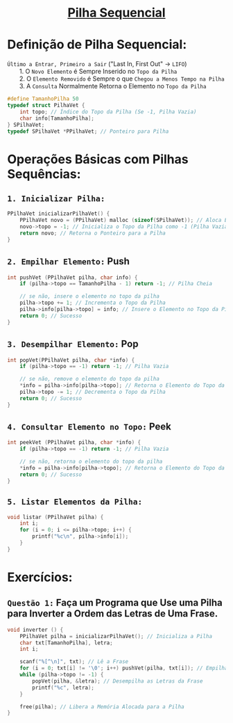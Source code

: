 <h1 align="center" style="text-decoration: underline; font-weight: bold;"> Pilha Sequencial </h1>
 
# Definição de Pilha Sequencial: 
`Último a Entrar, Primeiro a Sair` ("Last In, First Out" -> `LIFO`)	
<br>&emsp;&emsp;1.  O `Novo Elemento` é Sempre Inserido no `Topo da Pilha`
<br>&emsp;&emsp;2. O `Elemento Removido` é Sempre o que `Chegou a Menos Tempo na Pilha`
<br>&emsp;&emsp;3. A `Consulta` Normalmente Retorna o Elemento no `Topo da Pilha`

~~~c
#define TamanhoPilha 50
typedef struct PilhaVet { 
	int topo; // Índice do Topo da Pilha (Se -1, Pilha Vazia)
	char info[TamanhoPilha];
} SPilhaVet;
typedef SPilhaVet *PPilhaVet; // Ponteiro para Pilha
~~~



# Operações Básicas com Pilhas Sequências:
## `1. Inicializar Pilha:`
~~~c
PPilhaVet inicializarPilhaVet() {
	PPilhaVet novo = (PPilhaVet) malloc (sizeof(SPilhaVet)); // Aloca Espaço para a Pilha
	novo->topo = -1; // Inicializa o Topo da Pilha como -1 (Pilha Vazia)
	return novo; // Retorna o Ponteiro para a Pilha
}
~~~

## `2. Empilhar Elemento:` Push
~~~c
int pushVet (PPilhaVet pilha, char info) {
	if (pilha->topo == TamanhoPilha - 1) return -1; // Pilha Cheia

	// se não, insere o elemento no topo da pilha
	pilha->topo += 1; // Incrementa o Topo da Pilha
	pilha->info[pilha->topo] = info; // Insere o Elemento no Topo da Pilha
	return 0; // Sucesso
}
~~~

## `3. Desempilhar Elemento:` Pop
~~~c
int popVet(PPilhaVet pilha, char *info) {
	if (pilha->topo == -1) return -1; // Pilha Vazia

	// se não, remove o elemento do topo da pilha
	*info = pilha->info[pilha->topo]; // Retorna o Elemento do Topo da Pilha
	pilha->topo -= 1; // Decrementa o Topo da Pilha
	return 0; // Sucesso
}
~~~

## `4. Consultar Elemento no Topo:` Peek
~~~c
int peekVet (PPilhaVet pilha, char *info) {
	if (pilha->topo == -1) return -1; // Pilha Vazia

	// se não, retorna o elemento do topo da pilha
	*info = pilha->info[pilha->topo]; // Retorna o Elemento do Topo da Pilha (Sem Remover)
	return 0; // Sucesso
}
~~~

## `5. Listar Elementos da Pilha:`
~~~c
void listar (PPilhaVet pilha) {
	int i;
	for (i = 0; i <= pilha->topo; i++) {
		printf("%c\n", pilha->info[i]);
	}
}
~~~




# Exercícios:
## `Questão 1:` Faça um Programa que Use uma Pilha para Inverter a Ordem das Letras de Uma Frase.
~~~c
void inverter () {
	PPilhaVet pilha = inicializarPilhaVet(); // Inicializa a Pilha
	char txt[TamanhoPilha], letra;
	int i;

	scanf("%[^\n]", txt); // Lê a Frase
	for (i = 0; txt[i] != '\0'; i++) pushVet(pilha, txt[i]); // Empilha as Letras da Frase
	while (pilha->topo != -1) {
		popVet(pilha, &letra); // Desempilha as Letras da Frase
		printf("%c", letra);
	}

	free(pilha); // Libera a Memória Alocada para a Pilha
}
~~~

